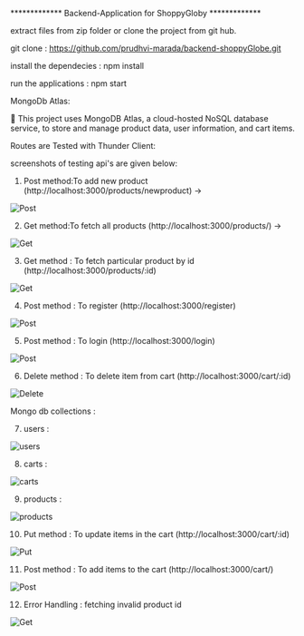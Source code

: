 ************* Backend-Application for ShoppyGloby *************

extract files from zip folder or clone the project from git hub.

git clone : https://github.com/prudhvi-marada/backend-shoppyGlobe.git 

install the dependecies : npm install 

run the applications    : npm start 


MongoDb Atlas:


💾  This project uses MongoDB Atlas, a cloud-hosted NoSQL database service, to store and manage product data, user information, and cart items.

Routes are Tested with Thunder Client: 

screenshots of testing api's are given below:

1) Post method:To add new product  (http://localhost:3000/products/newproduct) -> 

![Post](screenshots/Screenshot_1.png) 

2) Get method:To fetch all products (http://localhost:3000/products/) ->

![Get](screenshots/Screenshot_2.png) 

3) Get method : To fetch particular product by id (http://localhost:3000/products/:id) 

![Get](screenshots/Screenshot_3.png)

4) Post method : To register (http://localhost:3000/register)

![Post](screenshots/Screenshot_4.png)

5) Post method : To login (http://localhost:3000/login)

![Post](screenshots/Screenshot_5.png)

6) Delete method : To delete item from cart (http://localhost:3000/cart/:id)

![Delete](screenshots/Screenshot_6.png)

Mongo db collections :

7) users :

![users](screenshots/Screenshot_7.png)

8) carts :

![carts](screenshots/Screenshot_8.png)

9) products :

![products](screenshots/Screenshot_9.png) 

10) Put method : To update items in the cart (http://localhost:3000/cart/:id) 

![Put](screenshots/Screenshot_10.png) 

11) Post method : To add items to the cart (http://localhost:3000/cart/) 

![Post](screenshots/Screenshot_11.png) 

12) Error Handling : fetching invalid product id 

![Get](screenshots/Screenshot_12.png) 

